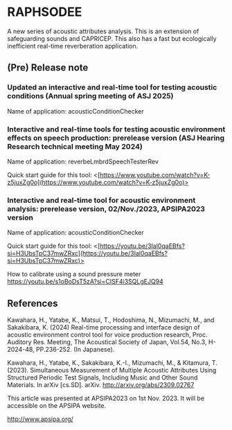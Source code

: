 # RAPHSODEE

A new series of acoustic attributes analysis. This is an extension of safeguarding sounds and CAPRICEP. This also has a fast but ecologically inefficient real-time reverberation application.

## (Pre) Release note
### Updated an interactive and real-time tool for testing acoustic conditions (Annual spring meeting of ASJ 2025)

Name of application: acousticConditionChecker

### Interactive and real-time tools for testing acoustic environment effects on speech production: prerelease version (ASJ Hearing Research technical meeting May 2024)

Name of application: reverbeLmbrdSpeechTesterRev

Quick start guide for this tool:
<[https://www.youtube.com/watch?v=K-z5juxZg0o](https://www.youtube.com/watch?v=K-z5juxZg0o)>

### Interactive and real-time tool for acoustic environment analysis: prerelease version, 02/Nov./2023, APSIPA2023 version

Name of application: acousticConditionChecker

Quick start guide for this tool:
<[https://youtu.be/3Ial0qaEBfs?si=H3UbsTpC37mwZRxc](https://youtu.be/3Ial0qaEBfs?si=H3UbsTpC37mwZRxc)>

How to calibrate using a sound pressure meter
<https://youtu.be/s1oBoDsT5zA?si=CISF4i3SQLgEJQ94>

## References

Kawahara, H., Yatabe, K., Matsui, T., Hodoshima, N., Mizumachi, M., and Sakakibara, K. (2024) Real-time processing and interface design of acoustic environment control tool for voice production research, Proc. Auditory Res. Meeting, The Acoustical Society of Japan, Vol.54, No.3, H-2024-48, PP.236-252. (In Japanese).

Kawahara, H., Yatabe, K., Sakakibara, K.-I., Mizumachi, M., & Kitamura, T. (2023). Simultaneous Measurement of Multiple Acoustic Attributes Using Structured Periodic Test Signals, Including Music and Other Sound Materials. In arXiv [cs.SD]. arXiv. <http://arxiv.org/abs/2309.02767>

This article was presented at APSIPA2023 on 1st Nov. 2023. It will be accessible on the APSIPA website.

<http://www.apsipa.org/>
